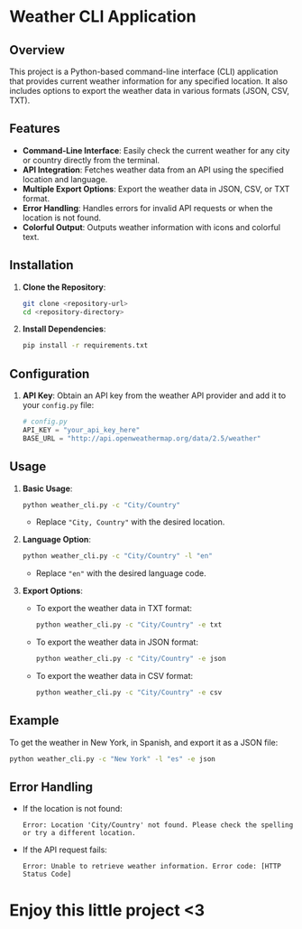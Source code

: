 # Weather CLI Application

## Overview

This project is a Python-based command-line interface (CLI) application that provides current weather information for any specified location. It also includes options to export the weather data in various formats (JSON, CSV, TXT).

## Features

- **Command-Line Interface**: Easily check the current weather for any city or country directly from the terminal.
- **API Integration**: Fetches weather data from an API using the specified location and language.
- **Multiple Export Options**: Export the weather data in JSON, CSV, or TXT format.
- **Error Handling**: Handles errors for invalid API requests or when the location is not found.
- **Colorful Output**: Outputs weather information with icons and colorful text.

## Installation

1. **Clone the Repository**:
   ```bash
   git clone <repository-url>
   cd <repository-directory>
   ```
2. **Install Dependencies**: 
   ```bash
   pip install -r requirements.txt
   ```

## Configuration

1. **API Key**: Obtain an API key from the weather API provider and add it to your `config.py` file:
   ```python
   # config.py
   API_KEY = "your_api_key_here"
   BASE_URL = "http://api.openweathermap.org/data/2.5/weather"
   ```

## Usage

1. **Basic Usage**:
   ```bash
   python weather_cli.py -c "City/Country"
   ```
   - Replace `"City, Country"` with the desired location.

2. **Language Option**:
   ```bash
   python weather_cli.py -c "City/Country" -l "en"
   ```
   - Replace `"en"` with the desired language code.

3. **Export Options**:
   - To export the weather data in TXT format:
     ```bash
     python weather_cli.py -c "City/Country" -e txt
     ```
   - To export the weather data in JSON format:
     ```bash
     python weather_cli.py -c "City/Country" -e json
     ```
   - To export the weather data in CSV format:
     ```bash
     python weather_cli.py -c "City/Country" -e csv
     ```

## Example

To get the weather in New York, in Spanish, and export it as a JSON file:

```bash
python weather_cli.py -c "New York" -l "es" -e json
```

## Error Handling

- If the location is not found:
  ```plaintext
  Error: Location 'City/Country' not found. Please check the spelling or try a different location.
  ```
- If the API request fails:
  ```plaintext
  Error: Unable to retrieve weather information. Error code: [HTTP Status Code]
  ```
# Enjoy this little project <3
